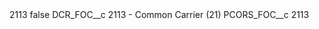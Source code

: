 <?xml version="1.0" encoding="UTF-8"?>
<CustomMetadata xmlns="http://soap.sforce.com/2006/04/metadata" xmlns:xsi="http://www.w3.org/2001/XMLSchema-instance" xmlns:xsd="http://www.w3.org/2001/XMLSchema">
    <label>2113</label>
    <protected>false</protected>
    <values>
        <field>DCR_FOC__c</field>
        <value xsi:type="xsd:string">2113 - Common Carrier (21)</value>
    </values>
    <values>
        <field>PCORS_FOC__c</field>
        <value xsi:type="xsd:string">2113</value>
    </values>
</CustomMetadata>
